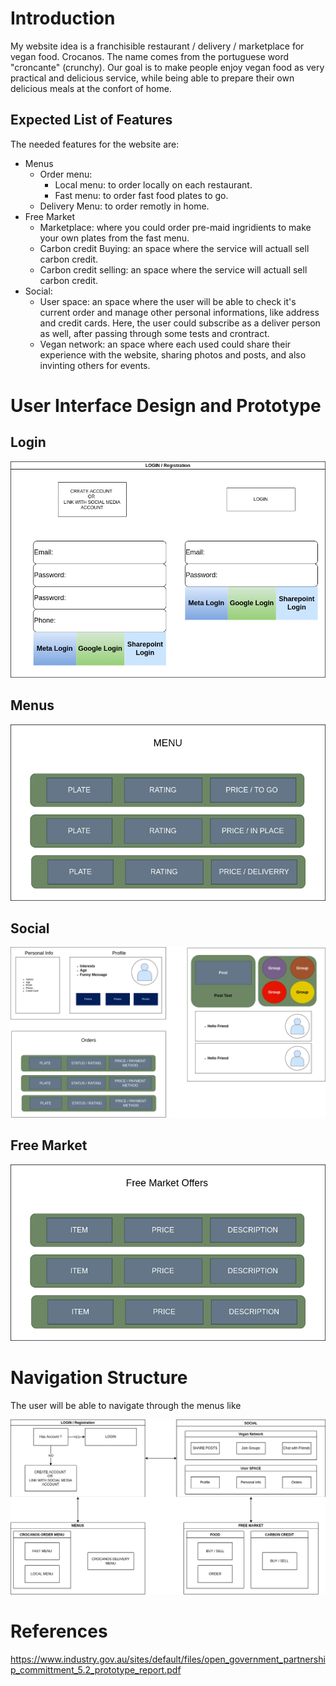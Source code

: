 # Introduction

My website idea is a franchisible restaurant / delivery / marketplace for vegan food. Crocanos. The name comes from the portuguese word "croncante" (crunchy).
Our goal is to make people enjoy vegan food as very practical and delicious service, while being able to prepare their own delicious meals at the confort of home.

## Expected List of Features

The needed features for the website are:

* Menus
    * Order menu: 
        * Local menu: to order locally on each restaurant.
        * Fast menu: to order fast food plates to go.
    * Delivery Menu: to order remotly in home.
* Free Market    
    * Marketplace: where you could order pre-maid ingridients to make your own plates from the fast menu.
    * Carbon credit Buying: an space where the service will actuall sell carbon credit.
    * Carbon credit selling: an space where the service will actuall sell carbon credit.
* Social:
    * User space: an space where the user will be able to check it's current order and manage other personal informations, like address and credit cards. Here, the user could subscribe as a deliver person as well, after passing through some tests and crontract.
    * Vegan network: an space where each used could share their experience with the website, sharing photos and posts, and also invinting others for events.


# User Interface Design and Prototype

## Login

![alt](./draws/login_interface.png)

## Menus

![alt](./draws/menus_interface.png)

## Social

![alt](./draws/social_interface.png)

## Free Market

![alt](./draws/free_market.png)

# Navigation Structure

The user will be able to navigate through the menus like 

![alt](./draws/navigation.png)

# References

https://www.industry.gov.au/sites/default/files/open_government_partnership_committment_5.2_prototype_report.pdf
